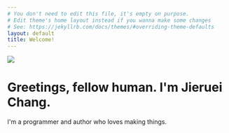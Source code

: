 ```yaml
---
# You don't need to edit this file, it's empty on purpose.
# Edit theme's home layout instead if you wanna make some changes
# See: https://jekyllrb.com/docs/themes/#overriding-theme-defaults
layout: default
title: Welcome!
---
```

![](https://lh5.googleusercontent.com/5HfH3D81EQSU-nWWUDyxUYCVp6yzsYZulklX8guY3QCC_du_7OroTgLd98xVtuZMkcxcpB_5conZgYhKGpoX0_tEZuvO7uk_6V2Ym7GXxhW0OwdJgM4=w773)
# Greetings, fellow human. I'm Jieruei Chang.
I'm a programmer and author who loves making things.
